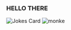 ### HELLO THERE

![Jokes Card](https://readme-jokes.vercel.app/api)
![monke](https://giphy.com/embed/8yyJH4yzqgx0Y)
